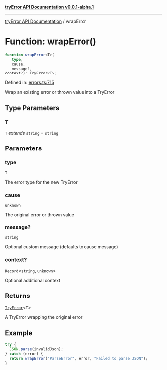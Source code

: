 [**tryError API Documentation v0.0.1-alpha.1**](../index.md)

***

[tryError API Documentation](../index.md) / wrapError

# Function: wrapError()

```ts
function wrapError<T>(
   type, 
   cause, 
   message?, 
context?): TryError<T>;
```

Defined in: [errors.ts:715](https://github.com/oconnorjohnson/tryError/blob/e3ae0308069a4fba073f4543d527ad76373db795/src/errors.ts#L715)

Wrap an existing error or thrown value into a TryError

## Type Parameters

### T

`T` *extends* `string` = `string`

## Parameters

### type

`T`

The error type for the new TryError

### cause

`unknown`

The original error or thrown value

### message?

`string`

Optional custom message (defaults to cause message)

### context?

`Record`\<`string`, `unknown`\>

Optional additional context

## Returns

[`TryError`](../interfaces/TryError.md)\<`T`\>

A TryError wrapping the original error

## Example

```typescript
try {
  JSON.parse(invalidJson);
} catch (error) {
  return wrapError("ParseError", error, "Failed to parse JSON");
}
```
